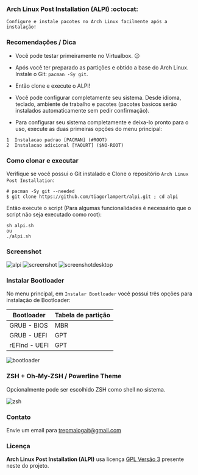### Arch Linux Post Installation (ALPI) :octocat:

```
Configure e instale pacotes no Arch Linux facilmente após a instalação!
```

### Recomendações / Dica
* Você pode testar primeiramente no Virtualbox. :wink:

* Após você ter preparado as partições e obtido a base do Arch Linux. Instale o Git: `pacman -Sy git`. 

* Então clone e execute o ALPI!

* Você pode configurar completamente seu sistema. Desde idioma, teclado, ambiente de trabalho e pacotes (pacotes basicos serão instalados automaticamente sem pedir confirmação).

* Para configurar seu sistema completamente e deixa-lo pronto para o uso, execute as duas primeiras opções do menu principal:
```
1  Instalacao padrao [PACMAN] (#ROOT)
2  Instalacao adicional [YAOURT] ($NO-ROOT)
```

### Como clonar e executar
Verifique se você possui o Git instalado e Clone o repositório `Arch Linux Post Installation`:

```
# pacman -Sy git --needed
$ git clone https://github.com/tiagorlampert/alpi.git ; cd alpi
```

Então execute o script (Para algumas funcionalidades é necessário que o script não seja executado como root):

```
sh alpi.sh
ou
./alpi.sh
```

### Screenshot

![alpi](https://github.com/tiagorlampert/alpi/blob/master/screenshot/alpi.png)
![screenshot](https://github.com/tiagorlampert/alpi/blob/master/screenshot/screenshot.png)
![screenshotdesktop](https://github.com/tiagorlampert/alpi/blob/master/screenshot/screenshot3.png)

### Instalar Bootloader
No menu principal, em `Instalar Bootloader` você possui três opções para instalação de Bootloader:

Bootloader | Tabela de partição
------------ | -------------
GRUB - BIOS | MBR
GRUB - UEFI | GPT
rEFInd - UEFI | GPT

![bootloader](https://github.com/tiagorlampert/alpi/blob/master/screenshot/bootloader.png)


### ZSH + Oh-My-ZSH / Powerline Theme
Opcionalmente pode ser escolhido ZSH como shell no sistema.

![zsh](https://github.com/tiagorlampert/alpi/blob/master/screenshot/zsh.png)


### Contato
Envie um email para trepmalogait@gmail.com

### Licença

**Arch Linux Post Installation (ALPI)** usa licença [GPL Versão 3](LICENSE) presente neste do projeto.
